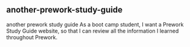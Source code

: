 ## another-prework-study-guide
another prework study guide
As a boot camp student,
I want a Prework Study Guide website,
so that I can review all the information I learned throughout Prework.
